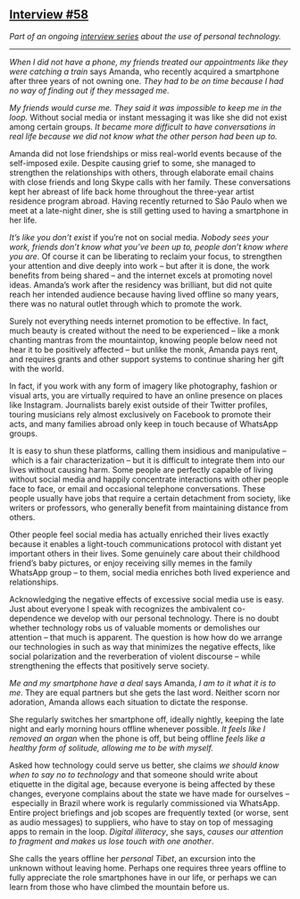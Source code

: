 ## [Interview #58](https://hyperbook.io/profile-58/)

_Part of an ongoing [interview series](https://hyperbook.io/interview/) about the use of personal technology._

---

_When I did not have a phone, my friends treated our appointments like they were catching a train_ says Amanda, who recently acquired a smartphone after three years of not owning one. _They had to be on time because I had no way of finding out if they messaged me._

_My friends would curse me. They said it was impossible to keep me in the loop._ Without social media or instant messaging it was like she did not exist among certain groups. _It became more difficult to have conversations in real life because we did not know what the other person had been up to._

Amanda did not lose friendships or miss real-world events because of the self-imposed exile. Despite causing grief to some, she managed to strengthen the relationships with others, through elaborate email chains with close friends and long Skype calls with her family. These conversations kept her abreast of life back home throughout the three-year artist residence program abroad. Having recently returned to São Paulo when we meet at a late-night diner, she is still getting used to having a smartphone in her life.

_It’s like you don’t exist_ if you’re not on social media. _Nobody sees your work, friends don’t know what you’ve been up to, people don’t know where you are._ Of course it can be liberating to reclaim your focus, to strengthen your attention and dive deeply into work – but after it is done, the work benefits from being shared – and the internet excels at promoting novel ideas. Amanda’s work after the residency was brilliant, but did not quite reach her intended audience because having lived offline so many years, there was no natural outlet through which to promote the work.

Surely not everything needs internet promotion to be effective. In fact, much beauty is created without the need to be experienced – like a monk chanting mantras from the mountaintop, knowing people below need not hear it to be positively affected – but unlike the monk, Amanda pays rent, and requires grants and other support systems to continue sharing her gift with the world.

In fact, if you work with any form of imagery like photography, fashion or visual arts, you are virtually required to have an online presence on places like Instagram. Journalists barely exist outside of their Twitter profiles, touring musicians rely almost exclusively on Facebook to promote their acts, and many families abroad only keep in touch because of WhatsApp groups.

It is easy to shun these platforms, calling them insidious and manipulative – which is a fair characterization – but it is difficult to integrate them into our lives without causing harm. Some people are perfectly capable of living without social media and happily concentrate interactions with other people face to face, or email and occasional telephone conversations. These people usually have jobs that require a certain detachment from society, like writers or professors, who generally benefit from maintaining distance from others.

Other people feel social media has actually enriched their lives exactly because it enables a light-touch communications protocol with distant yet important others in their lives. Some genuinely care about their childhood friend’s baby pictures, or enjoy receiving silly memes in the family WhatsApp group – to them, social media enriches both lived experience and relationships.

Acknowledging the negative effects of excessive social media use is easy. Just about everyone I speak with recognizes the ambivalent co-dependence we develop with our personal technology. There is no doubt whether technology robs us of valuable moments or demolishes our attention – that much is apparent. The question is how how do we arrange our technologies in such as way that minimizes the negative effects, like social polarization and the reverberation of violent discourse – while strengthening the effects that positively serve society.

_Me and my smartphone have a deal_ says Amanda, _I am to it what it is to me_. They are equal partners but she gets the last word. Neither scorn nor adoration, Amanda allows each situation to dictate the response.

She regularly switches her smartphone off, ideally nightly, keeping the late night and early morning hours offline whenever possible. _It feels like I removed an organ_ when the phone is off, but being offline _feels like a healthy form of solitude, allowing me to be with myself._

Asked how technology could serve us better, she claims _we should know when to say no to technology_ and that someone should write about etiquette in the digital age, because everyone is being affected by these changes, everyone complains about the state we have made for ourselves – especially in Brazil where work is regularly commissioned via WhatsApp. Entire project briefings and job scopes are frequently texted (or worse, sent as audio messages) to suppliers, who have to stay on top of messaging apps to remain in the loop. _Digital illiteracy_, she says, _causes our attention to fragment and makes us lose touch with one another_.

She calls the years offline her _personal Tibet_, an excursion into the unknown without leaving home. Perhaps one requires three years offline to fully appreciate the role smartphones have in our life, or perhaps we can learn from those who have climbed the mountain before us.